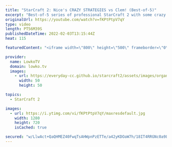 ```yaml
---
title: "StarCraft 2: Nice's CRAZY STRATEGIES vs Clem! (Best-of-5)"
excerpt: "Best-of-5 series of professional StarCraft 2 with some crazy strategies. In this Terran versus Protoss we watch Clem defend a variety of cheeses that Nice is throwing at him.  Support my work on Patreon: https://www.patreon.com/lowkotv Become a YouTube member: https://lowko.tv/join  More Lowko: https://youtube.com/morelowko"
originalUrl: https://youtube.com/watch?v=fKPtPtpV7qY
type: video
length: PT56M39S
publishedDateTime: 2022-02-03T13:15:44Z
heat: 115

featuredContent: "<iframe width=\"800\" height=\"500\" frameborder=\"0\" src=\"https://www.youtube.com/embed/fKPtPtpV7qY\" allow=\"accelerometer; autoplay; encrypted-media; gyroscope; picture-in-picture\" allowfullscreen></iframe>"

provider:
  name: LowkoTV
  domain: lowko.tv
  images:
    - url: https://everyday-cc.github.io/starcraft2/assets/images/organizations/lowko.tv-50x50.jpg
      width: 50
      height: 50

topics:
  - StarCraft 2

images:
  - url: https://i.ytimg.com/vi/fKPtPtpV7qY/maxresdefault.jpg
    width: 1280
    height: 720
    isCached: true

secured: "w/LlwAct+QaQHMEZ40FwqTsAHWpnPzETTe/a42yKDOaW7h/18IT4RRGNc0a9LlK6UWaCTYcOjLQCZPwIKp7X4sUwMLssdmp3SS+2ljjXngnPGlUQzMK/WyO/2ekzGfDv6GS50TpmMgGGgQpquKnoKx+iUQhn0ArYnXltVa/jd097G+z8wCc1J4lRmyS0rGdFHBBuZqqmN9r3cK0bFuoEt/0Vt+jBdEus9auT55lJL8eMlyezLXcUMOhzxKUNYUqf+X0bV6bKWt2Co9KMjkd3oYeZSt78SW3Ws9gxkd3zmd3cLUbFRXAP+ktrqkcEsDf7ivLm6c5Nbd5eBqd1wrV76PdEDhmwXHsGwjoKoiTg78QvxzR4jWdtCNx2gN4F1RAyQ1A7sWK71kX0w5idC3qlO4gfqhMWgSsDA0kyHsUM5MmAQcXl1UHU+Y7CWtuj+cX0;C8iIB66Gf4zLHBgByFXVRQ=="
---
```


